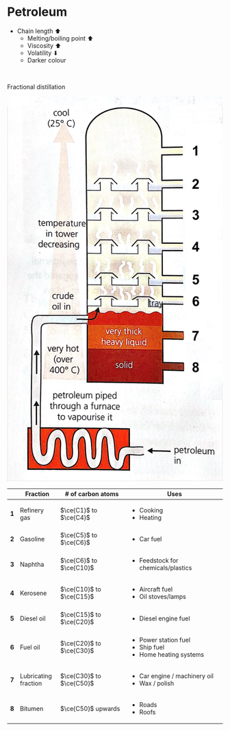 # Petroleum

-   Chain length ⬆
    -   Melting/boiling point ⬆
    -   Viscosity ⬆
    -   Volatility ⬇
    -   Darker colour

<br>

Fractional distillation

![Petroleum fractionating tower](images/fractionating-tower.png)

|       | Fraction                | # of carbon atoms        | Uses                                                                                |
| ----- | ----------------------- | ------------------------ | ----------------------------------------------------------------------------------- |
| **1** | Refinery gas            | $\ce{C1}$ to $\ce{C4}$   | <ul><li>Cooking</li><li>Heating</li></ul>                                           |
| **2** | Gasoline                | $\ce{C5}$ to $\ce{C6}$   | <ul><li>Car fuel</li></ul>                                                          |
| **3** | Naphtha                 | $\ce{C6}$ to $\ce{C10}$  | <ul><li>Feedstock for chemicals/plastics</li></ul>                                  |
| **4** | Kerosene                | $\ce{C10}$ to $\ce{C15}$ | <ul><li>Aircraft fuel</li><li>Oil stoves/lamps</li></ul>                            |
| **5** | Diesel oil              | $\ce{C15}$ to $\ce{C20}$ | <ul><li>Diesel engine fuel</li></ul>                                                |
| **6** | Fuel oil                | $\ce{C20}$ to $\ce{C30}$ | <ul><li>Power station fuel</li><li>Ship fuel</li><li>Home heating systems</li></ul> |
| **7** | Lubricating<br>fraction | $\ce{C30}$ to $\ce{C50}$ | <ul><li>Car engine / machinery oil</li><li>Wax / polish</li></ul>                   |
| **8** | Bitumen                 | $\ce{C50}$ upwards       | <ul><li>Roads</li><li>Roofs</li></ul>                                               |

